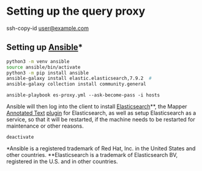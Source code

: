 # Setting up the query proxy

ssh-copy-id user@example.com

## Setting up [Ansible](https://docs.ansible.com/ansible/latest/installation_guide/intro_installation.html#virtual-environments)*

```bash
python3 -m venv ansible
source ansible/bin/activate
python3 -m pip install ansible
ansible-galaxy install elastic.elasticsearch,7.9.2  #
ansible-galaxy collection install community.general
```

```
ansible-playbook es-proxy.yml --ask-become-pass -i hosts
```

Ansible will then log into the client to install [Elasticsearch](https://www.elastic.co/elasticsearch/)**, the Mapper [Annotated Text](https://www.elastic.co/blog/search-for-things-not-strings-with-the-annotated-text-plugin) [plugin](https://www.elastic.co/guide/en/elasticsearch/plugins/current/mapper-annotated-text.html) for Elasticsearch, as well as setup Elasticsearch as a service, so that it will be restarted, if the machine needs to be restarted for maintenance or other reasons.

```
deactivate
```

*Ansible is a registered trademark of Red Hat, Inc. in the United States and other countries.
**Elasticsearch is a trademark of Elasticsearch BV, registered in the U.S. and in other countries.